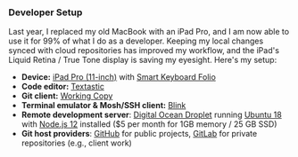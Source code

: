 ### Developer Setup

Last year, I replaced my old MacBook with an iPad Pro, and I am now able to use it for 99% of what I do as a developer. Keeping my local changes synced with cloud repositories has improved my workflow, and the iPad's Liquid Retina / True Tone display is saving my eyesight. Here's my setup:

- __Device:__ [iPad Pro (11-inch)](https://www.apple.com/ipad-pro/specs/) with [Smart Keyboard Folio](https://www.apple.com/smart-keyboard/)
- __Code editor:__ [Textastic](https://www.textasticapp.com/)
- __Git client:__ [Working Copy](https://workingcopyapp.com/)
- __Terminal emulator & Mosh/SSH client:__ [Blink](http://www.blink.sh/)
- __Remote development server__: [Digital Ocean Droplet](https://www.digitalocean.com/products/droplets/) running [Ubuntu 18](https://ubuntu.com/server) with [Node.js 12](https://nodejs.org/en/) installed ($5 per month for 1GB memory / 25 GB SSD)
- __Git host providers__: [GitHub](https://github.com/) for public projects, [GitLab](https://about.gitlab.com/) for private repositories (e.g., client work)
